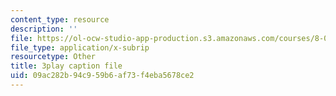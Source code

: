 ```yaml
---
content_type: resource
description: ''
file: https://ol-ocw-studio-app-production.s3.amazonaws.com/courses/8-06-quantum-physics-iii-spring-2018/09ac282b94c959b6af73f4eba5678ce2_BTru_P0ruYQ.vtt
file_type: application/x-subrip
resourcetype: Other
title: 3play caption file
uid: 09ac282b-94c9-59b6-af73-f4eba5678ce2
---
```


